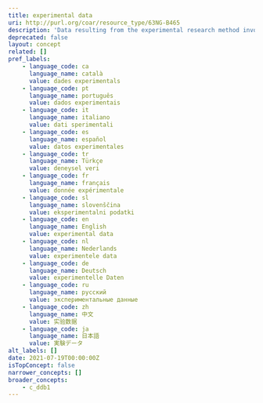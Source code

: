 ```yaml
---
title: experimental data
uri: http://purl.org/coar/resource_type/63NG-B465
description: 'Data resulting from the experimental research method involving the manipulation of some or all of the independent variables included in the hypotheses. [Source: Adapted from https://ddialliance.org/Specification/DDI-CV/ModeOfCollection_3.0.html]'
deprecated: false
layout: concept
related: []
pref_labels:
    - language_code: ca
      language_name: català
      value: dades experimentals
    - language_code: pt
      language_name: português
      value: dados experimentais
    - language_code: it
      language_name: italiano
      value: dati sperimentali
    - language_code: es
      language_name: español
      value: datos experimentales
    - language_code: tr
      language_name: Türkçe
      value: deneysel veri
    - language_code: fr
      language_name: français
      value: donnée expérimentale
    - language_code: sl
      language_name: slovenščina
      value: eksperimentalni podatki
    - language_code: en
      language_name: English
      value: experimental data
    - language_code: nl
      language_name: Nederlands
      value: experimentele data
    - language_code: de
      language_name: Deutsch
      value: experimentelle Daten
    - language_code: ru
      language_name: русский
      value: экспериментальные данные
    - language_code: zh
      language_name: 中文
      value: 实验数据
    - language_code: ja
      language_name: 日本語
      value: 実験データ
alt_labels: []
date: 2021-07-19T00:00:00Z
isTopConcept: false
narrower_concepts: []
broader_concepts:
    - c_ddb1
---
```


